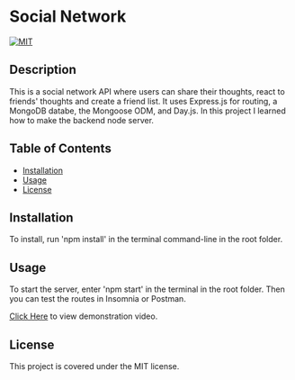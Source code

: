 # Social Network
[![MIT](https://img.shields.io/badge/license-MIT-blue)](https://spdx.org/licenses/MIT.html)

## Description
This is a social network API where users can share their thoughts, react to friends' thoughts and create a friend list. It uses Express.js for routing, a MongoDB databe, the Mongoose ODM, and Day.js. In this project I learned how to make the backend node server.

## Table of Contents
- [Installation](#installation)
- [Usage](#usage)  
- [License](#license)


## Installation
 To install, run 'npm install' in the terminal command-line in the root folder.

## Usage
To start the server, enter 'npm start' in the terminal in the root folder. Then you can test the routes in Insomnia or Postman.

[Click Here](https://drive.google.com/file/d/1741_DfRJYFOx5ic8nyYS-f8kiAQqdPbD/view) to view demonstration video.

## License 
This project is covered under the MIT license.

